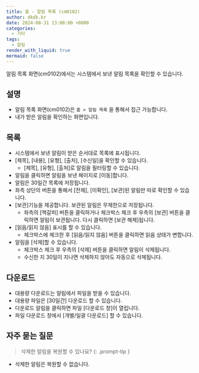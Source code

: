 ```yaml
---
title: 홈 - 알림 목록 (cm0102)
author: dkdk.kr
date: 2024-08-31 13:00:00 +0800
categories:
  - 기타
tags:
  - 알림
render_with_liquid: true
mermaid: false
---
```

알림 목록 화면(cm0102)에서는 시스템에서 보낸 알림 목록을 확인할 수 있습니다.  

## 설명

- 알림 목록 화면(cm0102)은 `홈 > 알림 목록` 을 통해서 접근 가능합니다.
- 내가 받은 알림을 확인하는 화면입니다.

## 목록
- 시스템에서 보낸 알림이 받은 순서대로 목록에 표시됩니다.
- [제목], [내용], [유형], [출처], [수신일]을 확인할 수 있습니다.
	- [제목], [유형], [출처]로 알림을 필터링할 수 있습니다.
- 알림을 클릭하면 알림을 보낸 페이지로 [이동]합니다.
- 알림은 30일간 목록에 저장됩니다. 
- 좌측 상단의 버튼을 통해서 [전체], [미확인], [보관]된 알림만 따로 확인할 수 있습니다.
- [보관]기능을 제공합니다. 보관된 알림은 무제한으로 저장됩니다.
	- 좌측의 [책갈피] 버튼을 클릭하거나 체크박스 체크 후 우측의 [보관] 버튼을 클릭하면 알림이 보관됩니다. 다시 클릭하면 [보관 해제]됩니다. 
- [읽음/읽지 않음] 표시를 할 수 있습니다.
	- 체크박스에 체크한 후 [읽음/읽지 않음] 버튼을 클릭하면 읽음 상태가 변합니다. 
- 알림을 [삭제]할 수 있습니다.
	- 체크박스 체크 후 우측의 [삭제] 버튼을 클릭하면 알림이 삭제됩니다.
	- 수신한 지 30일이 지나면 삭제하지 않아도 자동으로 삭제됩니다.

## 다운로드
- 대용량 다운로드는 알림에서 파일을 받을 수 있습니다.
- 대용량 파일은 [30일간] 다운로드 할 수 있습니다.
- 다운로드 알림을 클릭하면 파일 [다운로드 창]이 열립니다.
- 파일 다운로드 창에서 [개별/일괄 다운로드] 할 수 있습니다.


## 자주 묻는 질문

> 삭제한 알림을 복원할 수 있나요?
{: .prompt-tip }

- 삭제한 알림은 복원할 수 없습니다.


